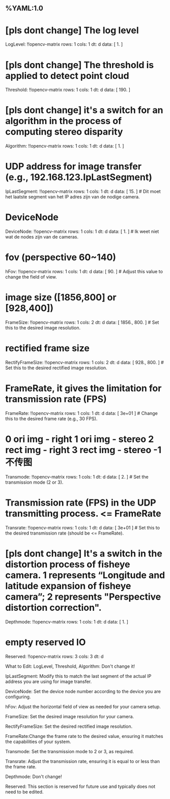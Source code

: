 %YAML:1.0
---
# [pls dont change] The log level 
LogLevel: !!opencv-matrix
   rows: 1
   cols: 1
   dt: d
   data: [ 1. ] 

# [pls dont change] The threshold is applied to detect point cloud
Threshold: !!opencv-matrix
   rows: 1
   cols: 1
   dt: d
   data: [ 190. ] 

# [pls dont change] it's a switch for an algorithm in the process of computing stereo disparity 
Algorithm: !!opencv-matrix
   rows: 1
   cols: 1
   dt: d
   data: [ 1. ]

# UDP address for image transfer (e.g., 192.168.123.IpLastSegment)
IpLastSegment: !!opencv-matrix
   rows: 1
   cols: 1
   dt: d
   data: [ 15. ]  # Dit moet het laatste segment van het IP adres zijn van de nodige camera.

# DeviceNode
DeviceNode: !!opencv-matrix
   rows: 1
   cols: 1
   dt: d
   data: [ 1. ]  # Ik weet niet wat de nodes zijn van de cameras.

# fov (perspective 60~140) 
hFov: !!opencv-matrix
   rows: 1
   cols: 1
   dt: d
   data: [ 90. ]  # Adjust this value to change the field of view.

# image size ([1856,800] or [928,400])
FrameSize: !!opencv-matrix
   rows: 1
   cols: 2
   dt: d
   data: [ 1856., 800. ]  # Set this to the desired image resolution.

# rectified frame size
RectifyFrameSize: !!opencv-matrix
   rows: 1
   cols: 2
   dt: d
   data: [ 928., 800. ]  # Set this to the desired rectified image resolution.

# FrameRate, it gives the limitation for transmission rate (FPS)
FrameRate: !!opencv-matrix
   rows: 1
   cols: 1
   dt: d
   data: [ 3e+01 ]  # Change this to the desired frame rate (e.g., 30 FPS).

# 0 ori img - right 1 ori img - stereo 2 rect img - right 3 rect img - stereo -1 不传图
Transmode: !!opencv-matrix
   rows: 1
   cols: 1
   dt: d
   data: [ 2. ]  # Set the transmission mode (2 or 3).

# Transmission rate (FPS) in the UDP transmitting process. <= FrameRate
Transrate: !!opencv-matrix
   rows: 1
   cols: 1
   dt: d
   data: [ 3e+01 ]  # Set this to the desired transmission rate (should be <= FrameRate).

# [pls dont change] It's a switch in the distortion process of fisheye camera. 1 represents “Longitude and latitude expansion of fisheye camera”; 2 represents "Perspective distortion correction".
Depthmode: !!opencv-matrix
   rows: 1
   cols: 1
   dt: d
   data: [ 1. ]

# empty reserved IO
Reserved: !!opencv-matrix
   rows: 3
   cols: 3
   dt: d



What to Edit:
LogLevel, Threshold, Algorithm: Don't change it!

IpLastSegment: Modify this to match the last segment of the actual IP address you are using for image transfer.

DeviceNode: Set the device node number according to the device you are configuring.

hFov: Adjust the horizontal field of view as needed for your camera setup.

FrameSize: Set the desired image resolution for your camera.

RectifyFrameSize: Set the desired rectified image resolution.

FrameRate:Change the frame rate to the desired value, ensuring it matches the capabilities of your system.

Transmode: Set the transmission mode to 2 or 3, as required.

Transrate: Adjust the transmission rate, ensuring it is equal to or less than the frame rate.

Depthmode: Don't change!

Reserved: This section is reserved for future use and typically does not need to be edited.
